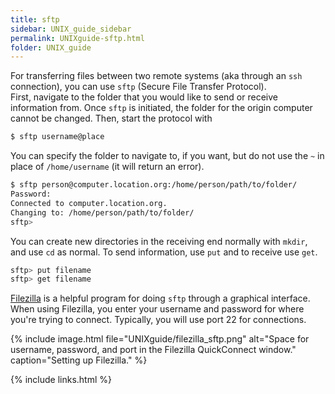 ```yaml
---
title: sftp
sidebar: UNIX_guide_sidebar
permalink: UNIXguide-sftp.html
folder: UNIX_guide
---
```


<link rel="stylesheet" href="css/theme-blue.css">

For transferring files between two remote systems (aka through an `ssh`
    connection), you can use `sftp` (Secure File Transfer Protocol).  
First, navigate to the folder that you would like to send or receive
information from.
Once `sftp` is initiated, the folder for the origin computer cannot be changed.
Then, start the protocol with
```bash
$ sftp username@place
```
You can specify the folder to navigate to, if you want, but do not use the `~`
in place of `/home/username` (it will return an error).
```bash
$ sftp person@computer.location.org:/home/person/path/to/folder/
Password:
Connected to computer.location.org.
Changing to: /home/person/path/to/folder/
sftp>
```

You can create new directories in the receiving end normally with `mkdir`, and
use `cd` as normal.
To send information, use `put` and to receive use `get`.
```bash
sftp> put filename
sftp> get filename
```

[Filezilla](https://filezilla-project.org/) is a helpful program for doing
`sftp` through a graphical interface. When using Filezilla, you enter your
username and password for where you're trying to connect.
Typically, you will use port 22 for connections.

{% include image.html file="UNIXguide/filezilla_sftp.png"
alt="Space for username, password, and port in the Filezilla QuickConnect 
window." caption="Setting up Filezilla." %}


{% include links.html %}
